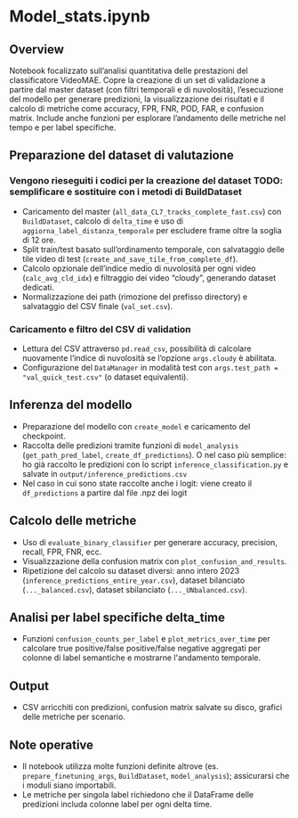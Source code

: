 # Model_stats.ipynb

## Overview
Notebook focalizzato sull’analisi quantitativa delle prestazioni del classificatore VideoMAE. Copre la creazione di un set di validazione a partire dal master dataset (con filtri temporali e di nuvolosità), l’esecuzione del modello per generare predizioni, la visualizzazione dei risultati e il calcolo di metriche come accuracy, FPR, FNR, POD, FAR, e confusion matrix. Include anche funzioni per esplorare l’andamento delle metriche nel tempo e per label specifiche.

## Preparazione del dataset di valutazione
### Vengono rieseguiti i codici per la creazione del dataset TODO: semplificare e sostituire con i metodi di BuildDataset
- Caricamento del master (`all_data_CL7_tracks_complete_fast.csv`) con `BuildDataset`, calcolo di `delta_time` e uso di `aggiorna_label_distanza_temporale` per escludere frame oltre la soglia di 12 ore.
- Split train/test basato sull’ordinamento temporale, con salvataggio delle tile video di test (`create_and_save_tile_from_complete_df`).
- Calcolo opzionale dell’indice medio di nuvolosità per ogni video (`calc_avg_cld_idx`) e filtraggio dei video “cloudy”, generando dataset dedicati.
- Normalizzazione dei path (rimozione del prefisso directory) e salvataggio del CSV finale (`val_set.csv`).

### Caricamento e filtro del CSV di validation
- Lettura del CSV attraverso `pd.read_csv`, possibilità di calcolare nuovamente l’indice di nuvolosità se l’opzione `args.cloudy` è abilitata.
- Configurazione del `DataManager` in modalità test con `args.test_path = "val_quick_test.csv"` (o dataset equivalenti).

## Inferenza del modello
- Preparazione del modello con `create_model` e caricamento del checkpoint.
- Raccolta delle predizioni tramite funzioni di `model_analysis` (`get_path_pred_label`, `create_df_predictions`). O nel caso più semplice: ho già raccolto le predizioni con lo script `inference_classification.py` e salvate in `output/inference_predictions.csv`
- Nel caso in cui sono state raccolte anche i logit: viene creato il `df_predictions` a partire dal file .npz dei logit


## Calcolo delle metriche
- Uso di `evaluate_binary_classifier` per generare accuracy, precision, recall, FPR, FNR, ecc.
- Visualizzazione della confusion matrix con `plot_confusion_and_results`.
- Ripetizione del calcolo su dataset diversi: anno intero 2023 (`inference_predictions_entire_year.csv`), dataset bilanciato (`..._balanced.csv`), dataset sbilanciato (`..._UNbalanced.csv`).

## Analisi per label specifiche delta_time
- Funzioni `confusion_counts_per_label` e `plot_metrics_over_time` per calcolare true positive/false positive/false negative aggregati per colonne di label semantiche e mostrarne l'andamento temporale.


## Output
- CSV arricchiti con predizioni, confusion matrix salvate su disco, grafici delle metriche per scenario.

## Note operative
- Il notebook utilizza molte funzioni definite altrove (es. `prepare_finetuning_args`, `BuildDataset`, `model_analysis`); assicurarsi che i moduli siano importabili.
- Le metriche per singola label richiedono che il DataFrame delle predizioni includa colonne label per ogni delta time.
